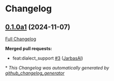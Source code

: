 # Changelog

## [0.1.0a1](https://github.com/TigreGotico/ovos-solver-YesNo-plugin/tree/0.1.0a1) (2024-11-07)

[Full Changelog](https://github.com/TigreGotico/ovos-solver-YesNo-plugin/compare/0.0.0a0...0.1.0a1)

**Merged pull requests:**

- feat:dialect\_support [\#3](https://github.com/TigreGotico/ovos-solver-YesNo-plugin/pull/3) ([JarbasAl](https://github.com/JarbasAl))



\* *This Changelog was automatically generated by [github_changelog_generator](https://github.com/github-changelog-generator/github-changelog-generator)*
